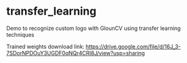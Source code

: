# transfer_learning

Demo to recognize custom logo with GlounCV using transfer learning techniques

Trained weights download link:
https://drive.google.com/file/d/16J_3-7SDorNPDOuY3UGDF0qNQr4CRI8J/view?usp=sharing
